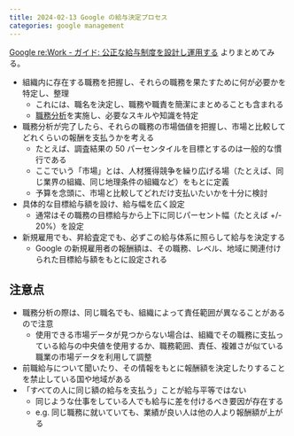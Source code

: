 ```yaml
---
title: 2024-02-13 Google の給与決定プロセス
categories: google management
---
```


[Google re:Work - ガイド: 公正な給与制度を設計し運用する](https://rework.withgoogle.com/jp/guides/pay-equity#structure-your-pay-process) よりまとめてみる。

- 組織内に存在する職務を把握し、それらの職務を果たすために何が必要かを特定し、整理
    - これには、職名を決定し、職務や職責を簡潔にまとめることも含まれる
    - [職務分析](https://en.wikipedia.org/wiki/Job_analysis)を実施し、必要なスキルや知識を特定
- 職務分析が完了したら、それらの職務の市場価値を把握し、市場と比較してどれくらいの報酬を支払うかを考える
    - たとえば、調査結果の 50 パーセンタイルを目標とするのは一般的な慣行である
    - ここでいう「市場」とは、人材獲得競争を繰り広げる場（たとえば、同じ業界の組織、同じ地理条件の組織など）をもとに定義
    - 予算を念頭に、市場と比較してどれだけ支払いたいかを十分に検討
- 具体的な目標給与額を設け、給与幅を広く設定
    - 通常はその職務の目標給与から上下に同じパーセント幅（たとえば +/- 20%）を設定
- 新規雇用でも、昇給査定でも、必ずこの給与体系に照らして給与を決定する
    - Google の新規雇用者の報酬額は、その職務、レベル、地域に関連付けられた目標給与額をもとに設定される

## 注意点

- 職務分析の際は、同じ職名でも、組織によって責任範囲が異なることがあるので注意
    - 使用できる市場データが見つからない場合は、組織でその職務に支払っている給与の中央値を使用するか、職務範囲、責任、複雑さが似ている職業の市場データを利用して調整
- 前職給与について聞いたり、その情報をもとに報酬額を決定したりすることを禁止している国や地域がある
- 「すべての人に同じ額の給与を支払う」ことが給与平等ではない
    - 同じような仕事をしている人でも給与に差を付けるべき要因が存在する
    - e.g. 同じ職務に就いていても、業績が良い人は他の人より報酬額が上がる
